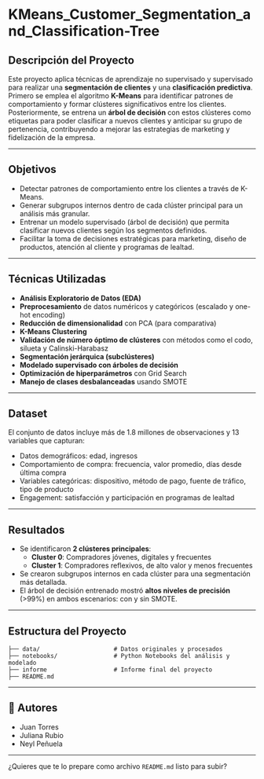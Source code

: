 # KMeans_Customer_Segmentation_and_Classification-Tree

## Descripción del Proyecto

Este proyecto aplica técnicas de aprendizaje no supervisado y supervisado para realizar una **segmentación de clientes** y una **clasificación predictiva**. Primero se emplea el algoritmo **K-Means** para identificar patrones de comportamiento y formar clústeres significativos entre los clientes. Posteriormente, se entrena un **árbol de decisión** con estos clústeres como etiquetas para poder clasificar a nuevos clientes y anticipar su grupo de pertenencia, contribuyendo a mejorar las estrategias de marketing y fidelización de la empresa.

---

## Objetivos

- Detectar patrones de comportamiento entre los clientes a través de K-Means.
- Generar subgrupos internos dentro de cada clúster principal para un análisis más granular.
- Entrenar un modelo supervisado (árbol de decisión) que permita clasificar nuevos clientes según los segmentos definidos.
- Facilitar la toma de decisiones estratégicas para marketing, diseño de productos, atención al cliente y programas de lealtad.

---

## Técnicas Utilizadas

- **Análisis Exploratorio de Datos (EDA)**
- **Preprocesamiento** de datos numéricos y categóricos (escalado y one-hot encoding)
- **Reducción de dimensionalidad** con PCA (para comparativa)
- **K-Means Clustering**
- **Validación de número óptimo de clústeres** con métodos como el codo, silueta y Calinski-Harabasz
- **Segmentación jerárquica (subclústeres)**
- **Modelado supervisado con árboles de decisión**
- **Optimización de hiperparámetros** con Grid Search
- **Manejo de clases desbalanceadas** usando SMOTE

---

## Dataset

El conjunto de datos incluye más de 1.8 millones de observaciones y 13 variables que capturan:

- Datos demográficos: edad, ingresos
- Comportamiento de compra: frecuencia, valor promedio, días desde última compra
- Variables categóricas: dispositivo, método de pago, fuente de tráfico, tipo de producto
- Engagement: satisfacción y participación en programas de lealtad

---

## Resultados

- Se identificaron **2 clústeres principales**:
  - **Cluster 0**: Compradores jóvenes, digitales y frecuentes
  - **Cluster 1**: Compradores reflexivos, de alto valor y menos frecuentes
- Se crearon subgrupos internos en cada clúster para una segmentación más detallada.
- El árbol de decisión entrenado mostró **altos niveles de precisión** (>99%) en ambos escenarios: con y sin SMOTE.

---

## Estructura del Proyecto

```
├── data/                     # Datos originales y procesados
├── notebooks/                # Python Notebooks del análisis y modelado
├── informe                   # Informe final del proyecto
├── README.md                 
```

---

## 👥 Autores

- Juan Torres  
- Juliana Rubio  
- Neyl Peñuela  

---

¿Quieres que te lo prepare como archivo `README.md` listo para subir?
